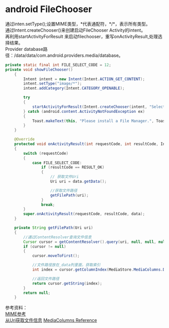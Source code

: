 # android FileChooser  
通过inten.setType();设置MIME类型，\*代表通配符，\*/\*，表示所有类型。  
通过Intent.createChooser()来创建启动FileChooser Activity的intent。  
再利用startActivityForResult 来启动filechooser，重写onActivityResult,处理选择结果。  
Provider database路径：/data/data/com.android.providers.media/database。
```java
private static final int FILE_SELECT_CODE = 12;
private void showFileChooser()
    {
        Intent intent = new Intent(Intent.ACTION_GET_CONTENT);
        intent.setType("image/*");
        intent.addCategory(Intent.CATEGORY_OPENABLE);

        try
        {
            startActivityForResult(Intent.createChooser(intent, "Select a File to Upload"), FILE_SELECT_CODE);
        } catch (android.content.ActivityNotFoundException ex)
        {
            Toast.makeText(this, "Please install a File Manager.", Toast.LENGTH_SHORT).show();
        }
    }

    @Override
    protected void onActivityResult(int requestCode, int resultCode, Intent data)
    {
        switch (requestCode)
        {
            case FILE_SELECT_CODE:
                if (resultCode == RESULT_OK)
                {
                    // 获取文件Uri
                    Uri uri = data.getData();

                    //获取文件路径
                    getFilePath(uri);
                }
                break;
        }
        super.onActivityResult(requestCode, resultCode, data);
    }

    private String getFilePath(Uri uri)
    {
        //通过ContentResolver查询文件信息
        Cursor cursor = getContentResolver().query(uri, null, null, null, null);
        if (cursor != null)
        {
            cursor.moveToFirst();

            //文件路径放在_data列里面，获取索引
            int index = cursor.getColumnIndex(MediaStore.MediaColumns.DATA);

            //返回文件路径
            return cursor.getString(index);
        }
        return null;
    }
```
参考资料：  
[MIME参考](http://www.w3school.com.cn/media/media_mimeref.asp)  
[从Uri获取文件信息](http://developer.android.com/training/secure-file-sharing/retrieve-info.html)
[MediaColumns Reference](http://developer.android.com/reference/android/provider/MediaStore.MediaColumns.html)
